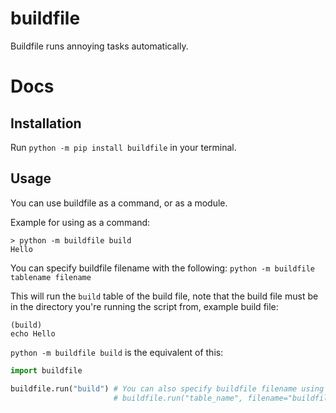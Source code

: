 # buildfile
Buildfile runs annoying tasks automatically.

# Docs

## Installation

Run `python -m pip install buildfile` in your terminal.

## Usage

You can use buildfile as a command, or as a module.

Example for using as a command:
```
> python -m buildfile build
Hello
```
You can specify buildfile filename with the following: `python -m buildfile tablename filename`

This will run the `build` table of the build file, note that the build file must be in the directory you're running the script from, example build file:

```
(build)
echo Hello
```

`python -m buildfile build` is the equivalent of this:

```py
import buildfile

buildfile.run("build") # You can also specify buildfile filename using
                       # buildfile.run("table_name", filename="buildfile_name")
```
